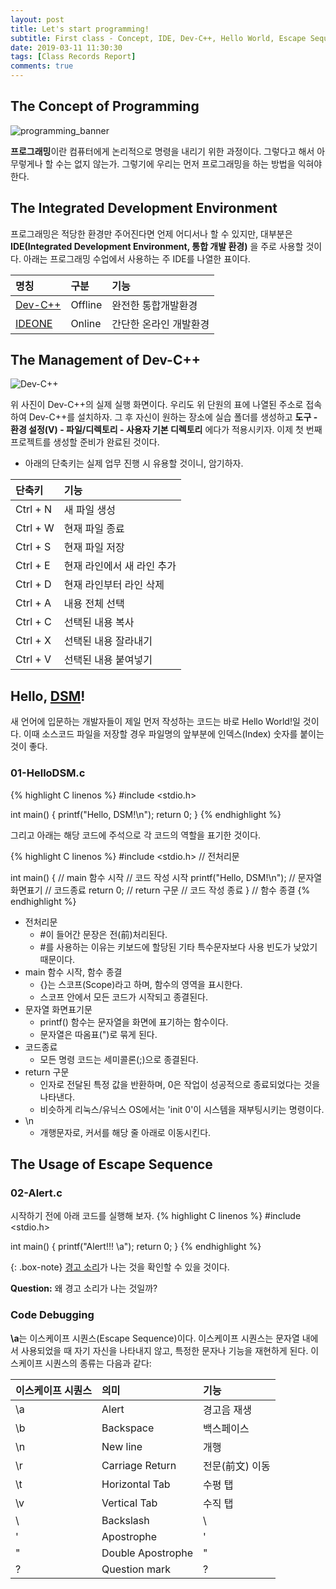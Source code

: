 ```yaml
---
layout: post
title: Let's start programming!
subtitle: First class - Concept, IDE, Dev-C++, Hello World, Escape Sequence
date: 2019-03-11 11:30:30
tags: [Class Records Report]
comments: true
---
```


## The Concept of Programming
![programming_banner](https://www.valuecoders.com/blog/wp-content/uploads/2017/09/11-Top-Programming-Trends-To-Look-For-In-20172.jpg)

**프로그래밍**이란 컴퓨터에게 논리적으로 명령을 내리기 위한 과정이다. 그렇다고 해서 아무렇게나 할 수는 없지 않는가. 그렇기에 우리는 먼저 프로그래밍을 하는 방법을 익혀야 한다.

## The Integrated Development Environment
프로그래밍은 적당한 환경만 주어진다면 언제 어디서나 할 수 있지만, 대부분은 **IDE(Integrated Development Environment, 통합 개발 환경)** 을 주로 사용할 것이다. 아래는 프로그래밍 수업에서 사용하는 주 IDE를 나열한 표이다.

| 명칭 | 구분 | 기능 |
| :-- | :-- | :-- |
| [Dev-C++](https://sourceforge.net/projects/orwelldevcpp/) | Offline | 완전한 통합개발환경 |
| [IDEONE](https://ideone.com) | Online | 간단한 온라인 개발환경 |

## The Management of Dev-C++
![Dev-C++](https://a.fsdn.com/con/app/proj/orwelldevcpp/screenshots/devcpp5200.png/max/max/1)

위 사진이 Dev-C++의 실제 실행 화면이다. 우리도 위 단원의 표에 나열된 주소로 접속하여 Dev-C++를 설치하자. 그 후 자신이 원하는 장소에 실습 폴더를 생성하고 **도구 - 환경 설정(V) - 파일/디렉토리 - 사용자 기본 디렉토리** 에다가 적용시키자. 이제 첫 번째 프로젝트를 생성할 준비가 완료된 것이다.

- 아래의 단축키는 실제 업무 진행 시 유용할 것이니, 암기하자.

| 단축키 | 기능 |
| :-- | :-- |
| Ctrl + N | 새 파일 생성 |
| Ctrl + W | 현재 파일 종료 |
| Ctrl + S | 현재 파일 저장 |
| Ctrl + E | 현재 라인에서 새 라인 추가 |
| Ctrl + D | 현재 라인부터 라인 삭제 |
| Ctrl + A | 내용 전체 선택 |
| Ctrl + C | 선택된 내용 복사 |
| Ctrl + X | 선택된 내용 잘라내기 |
| Ctrl + V | 선택된 내용 붙여넣기 |

## Hello, [DSM](https://dsmhs.djsch.kr)!
새 언어에 입문하는 개발자들이 제일 먼저 작성하는 코드는 바로 Hello World!일 것이다. 이때 소스코드 파일을 저장할 경우 파일명의 앞부분에 인덱스(Index) 숫자를 붙이는 것이 좋다.

### 01-HelloDSM.c
{% highlight C linenos %}
#include <stdio.h>

int main() {
	printf("Hello, DSM!\n");
	return 0;
}
{% endhighlight %}

그리고 아래는 해당 코드에 주석으로 각 코드의 역할을 표기한 것이다.

{% highlight C linenos %}
#include <stdio.h> // 전처리문

int main() { // main 함수 시작
    // 코드 작성 시작
    printf("Hello, DSM!\n"); // 문자열 화면표기 // 코드종료
    return 0; // return 구문
    // 코드 작성 종료
}   // 함수 종결
{% endhighlight %}

- 전처리문
   - #이 들어간 문장은 전(前)처리된다.
   - #를 사용하는 이유는 키보드에 할당된 기타 특수문자보다 사용 빈도가 낮았기 때문이다.
- main 함수 시작, 함수 종결
   - {}는 스코프(Scope)라고 하며, 함수의 영역을 표시한다.
   - 스코프 안에서 모든 코드가 시작되고 종결된다.
- 문자열 화면표기문
   - printf() 함수는 문자열을 화면에 표기하는 함수이다.
   - 문자열은 따옴표(")로 묶게 된다.
- 코드종료
   - 모든 명령 코드는 세미콜론(;)으로 종결된다.
- return 구문
   - 인자로 전달된 특정 값을 반환하며, 0은 작업이 성공적으로 종료되었다는 것을 나타낸다.
   - 비슷하게 리눅스/유닉스 OS에서는 'init 0'이 시스템을 재부팅시키는 명령이다.
- \n
   - 개행문자로, 커서를 해당 줄 아래로 이동시킨다.

## The Usage of Escape Sequence
### 02-Alert.c
시작하기 전에 아래 코드를 실행해 보자.
{% highlight C linenos %}
#include <stdio.h>

int main() {
    printf("Alert!!! \a");
    return 0;
}
{% endhighlight %}

{: .box-note}
[경고 소리](https://www.youtube.com/watch?v=MwTcBIqkrsI)가 나는 것을 확인할 수 있을 것이다.

**Question:** 왜 경고 소리가 나는 것일까?

### Code Debugging
**\a**는 이스케이프 시퀀스(Escape Sequence)이다. 이스케이프 시퀀스는 문자열 내에서 사용되었을 때 자기 자신을 나타내지 않고, 특정한 문자나 기능을 재현하게 된다. 이스케이프 시퀀스의 종류는 다음과 같다:

| 이스케이프 시퀀스 | 의미 | 기능 |
| :-- | :-- | :-- |
| \a | Alert | 경고음 재생 |
| \b | Backspace | 백스페이스 |
| \n | New line | 개행 |
| \r | Carriage Return | 전문(前文) 이동  |
| \t | Horizontal Tab | 수평 탭 |
| \v | Vertical Tab | 수직 탭 |
| \\ | Backslash | \ |
| \' | Apostrophe | ' |
| \" | Double Apostrophe | " |
| \? | Question mark | ?  |

